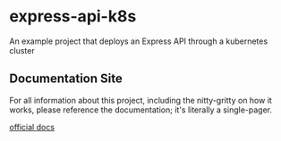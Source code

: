 # express-api-k8s

An example project that deploys an Express API through a kubernetes cluster

## Documentation Site

For all information about this project, including the nitty-gritty on how it works, please reference the documentation; it's literally a single-pager.

[official docs](https://cdot65.github.io/express-api-k8s/)